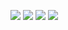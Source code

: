 ![](http://github-profile-summary-cards.vercel.app/api/cards/profile-details?username=smja1376&theme=transparent)
![](https://github-readme-streak-stats.herokuapp.com?user=smja1376&theme=transparent&hide_border=true&date_format=j%20M%5B%20Y%5D&card_width=700&hide_current_streak=true)
![](https://github-readme-stats.vercel.app/api/top-langs/?username=smja1376&layout=donut&langs_count=4&theme=transparent&hide_border=true&hide_title=true)
![](https://github-readme-stats.vercel.app/api?username=smja1376&theme=transparent&show_icons=true&include_all_commits=true&hide_rank=true&hide=contribs&hide_title=true&hide_border=true)